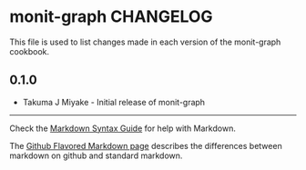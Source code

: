 monit-graph CHANGELOG
=====================

This file is used to list changes made in each version of the monit-graph cookbook.

0.1.0
-----
- Takuma J Miyake - Initial release of monit-graph

- - -
Check the [Markdown Syntax Guide](http://daringfireball.net/projects/markdown/syntax) for help with Markdown.

The [Github Flavored Markdown page](http://github.github.com/github-flavored-markdown/) describes the differences between markdown on github and standard markdown.
